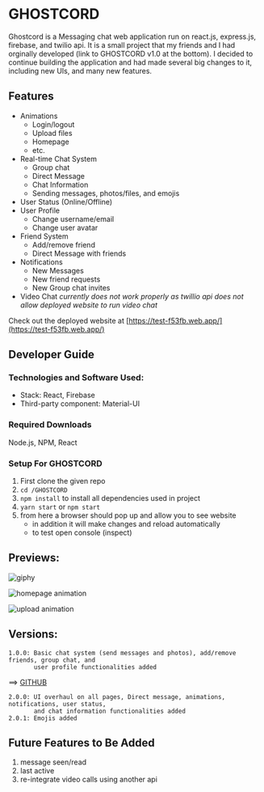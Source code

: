 # GHOSTCORD

Ghostcord is a Messaging chat web application run on react.js, express.js, firebase, and twilio api. It is a small project that my friends and I had orginally developed (link to GHOSTCORD v1.0 at the bottom). I decided to continue building the application and had made several big changes to it, including new UIs, and many new features. 

## Features

* Animations
    * Login/logout
    * Upload files
    * Homepage
    * etc.
* Real-time Chat System
    * Group chat
    * Direct Message
    * Chat Information
    * Sending messages, photos/files, and emojis
* User Status (Online/Offline)
* User Profile
    * Change username/email
    * Change user avatar
* Friend System 
    * Add/remove friend 
    * Direct Message with friends
* Notifications
    * New Messages
    * New friend requests
    * New Group chat invites
* Video Chat
   *currently does not work properly as twillio api does not allow deployed website to run video chat*
   
Check out the deployed website at [https://test-f53fb.web.app/](https://test-f53fb.web.app/)

## Developer Guide

### Technologies and Software Used:

* Stack: React, Firebase
* Third-party component: Material-UI

### Required Downloads

Node.js, NPM, React

### Setup For GHOSTCORD

1. First clone the given repo 
2. `cd /GHOSTCORD`
3. `npm install` to install all dependencies used in project
5. `yarn start` or `npm start`
6. from here a browser should pop up and allow you to see website
    - in addition it will make changes and reload automatically
    - to test open console (inspect)

## Previews:

![giphy](https://user-images.githubusercontent.com/44854519/125171100-3579fc00-e167-11eb-83f3-cb42ab29d202.gif)

![homepage animation](https://user-images.githubusercontent.com/44854519/125171106-40349100-e167-11eb-9552-85ed6aff4366.gif)

![upload animation](https://user-images.githubusercontent.com/44854519/125171111-4a568f80-e167-11eb-99db-e0a743ae7d29.gif)

## Versions:
    1.0.0: Basic chat system (send messages and photos), add/remove friends, group chat, and
           user profile functionalities added

==> [GITHUB](https://github.com/henrymhong/ghostcord)
    
    2.0.0: UI overhaul on all pages, Direct message, animations, notifications, user status, 
           and chat information functionalities added 
    2.0.1: Emojis added
    
## Future Features to Be Added
1. message seen/read
2. last active
3. re-integrate video calls using another api
    
